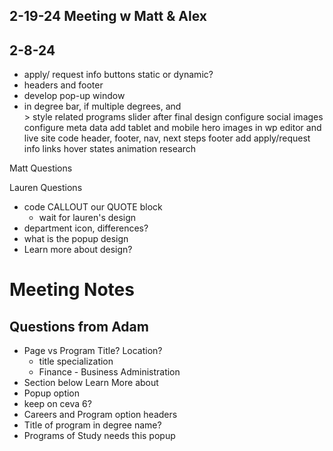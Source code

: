 ## 2-19-24 Meeting w Matt & Alex

## 2-8-24

- apply/ request info buttons static or dynamic?
- headers and footer
- develop pop-up window
- in degree bar, if multiple degrees, and <br/>>
  style related programs slider after final design
  configure social images
  configure meta data
  add tablet and mobile hero images in wp editor and live site
  code header, footer, nav, next steps footer
  add apply/request info links
  hover states
  animation research

Matt Questions

Lauren Questions

- code CALLOUT our QUOTE block
  - wait for lauren's design
- department icon, differences?
- what is the popup design
- Learn more about design?

# Meeting Notes

## Questions from Adam

- Page vs Program Title? Location?
  - title specialization
  - Finance - Business Administration
- Section below Learn More about
- Popup option
- keep on ceva 6?
- Careers and Program option headers
- Title of program in degree name?
- Programs of Study needs this popup
